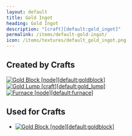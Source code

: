 ```yaml
---
layout: default
title: Gold Ingot
heading: Gold Ingot
description: "[craft][default:gold_ingot]"
permalink: /items/default-gold-ingot/
icon: /items/textures/default_gold_ingot.png
---
```



## Created by Crafts

<div class="craft">
    <div>
        <span><a href="{{site.baseurl}}/items/default-goldblock/"><img src="{{site.baseurl}}/assets/img/items/textures/default_gold_block.png" data-toggle="tooltip" title="Gold Block [node][default:goldblock]"></a></span>
        <span></span>
        <span></span>
    </div>
    <div>
        <span></span>
        <span></span>
        <span></span>
    </div>
    <div>
        <span></span>
        <span></span>
        <span></span>
    </div>
</div>

<div class="craft">
    <div>
        <span><a href="{{site.baseurl}}/items/default-gold-lump/"><img src="{{site.baseurl}}/assets/img/items/textures/default_gold_lump.png" data-toggle="tooltip" title="Gold Lump [craft][default:gold_lump]"></a></span>
    </div>
    <div>
        <span><a href="{{site.baseurl}}/items/default-furnace/"><img src="{{site.baseurl}}/assets/img/items/itemcubes/default-furnace.png" data-toggle="tooltip" title="Furnace [node][default:furnace]"></a></span>
    </div>
    <div>
        <span></span>
    </div>
</div>


## Used for Crafts

<ul class="list-items">
    <li><a href="{{site.baseurl}}/items/default-goldblock/"><img src="{{site.baseurl}}/assets/img/items/textures/default_gold_block.png" data-toggle="tooltip" title="Gold Block [node][default:goldblock]"></a></li>
</ul>